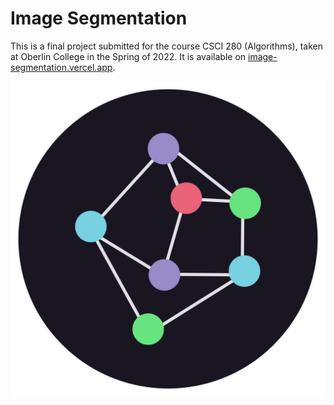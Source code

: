 # Image Segmentation

This is a final project submitted for the course CSCI 280 (Algorithms), taken at Oberlin College in the Spring of 2022. It is available on [image-segmentation.vercel.app](https://image-segmentation.vercel.app/).

![Icon](public/icon.svg)

